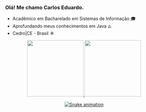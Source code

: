 <h3 align="left">Olá! Me chamo Carlos Eduardo.</h3>
<ul>
  <li>Acadêmico em Bacharelado em Sistemas de Informação 🎓</li>
  <li>Aprofundando meus conhecimentos em Java ♨️</li>
  <li>Cedro|CE - Brasil ☀️</li>
</ul>

<div align="center">
  <a href="https://github.com/deiz0n">
  <img height="180em" src="https://github-readme-stats.vercel.app/api?username=deiz0n&show_icons=true&theme=dracula&include_all_commits=true&count_private=true"/>
  <img height="180em" src="https://github-readme-stats.vercel.app/api/top-langs/?username=deiz0n&layout=compact&langs_count=7&theme=dracula"/>
  
  ![Snake animation](https://github.com/deiz0n/deiz0n/blob/output/github-contribution-grid-snake.svg)
 </div>

